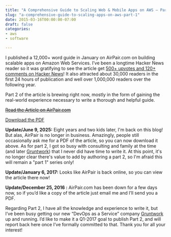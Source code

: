 ```yaml
---
title: "A Comprehensive Guide to Scaling Web & Mobile Apps on AWS – Part 1"
slug: "a-comprehensive-guide-to-scaling-apps-on-aws-part-1"
date: 2015-03-16T00:00:00-07:00
draft: false
categories:
- aws
- software

---
```

I published a 12,000+ word guide in January on AirPair.com on building scalable apps on Amazon Web Services. I’ve been a longtime Hacker News reader so it was gratifying to see the article get [500+ upvotes and 120+ comments on Hacker News](https://news.ycombinator.com/item?id=8926316)! It also attracted about 30,000 readers in the first 24 hours of publication and well over 1,000,000 readers over the following year.

Part 2 of the article is brewing right now, mostly in the form of gaining the real-world experience necessary to write a thorough and helpful guide.

~~[Read the Article on AirPair.com](https://web.archive.org/web/20230101162936/https://www.airpair.com/aws/posts/building-a-scalable-web-app-on-amazon-web-services-p1)~~

[Download the PDF](/files/A%20Comprehensive%20Guide%20to%20Building%20a%20Scalable%20Web%20App%20on%20Amazon%20Web%20Services%20-%20Part%201.pdf)


**Update/June 9, 2025:** Eight years and two kids later, I'm back on this blog! But alas, AirPair is no longer in business. Amazingly, people still occasionally ask me for a PDF of the article, so you can now download it above. As for part 2, I got so busy with consulting and family at the time (and later [Gruntwork](https://gruntwork.io)) that I never did have time to write it. At this point, it's no longer clear there's value to add by authoring a part 2, so I'm afraid this will remain a "part 1" series only!

**Update/January 6, 2017:** Looks like AirPair is back online, so you can view the article there now!

**Update/December 25, 2016 :** AirPair.com has been down for a few days now, so if you’d like a copy of the article just email me and I’ll send you a PDF.

Regarding Part 2, I have all the knowledge and experience to write it, but I’ve been busy getting our new “DevOps as a Service” company [Gruntwork](http://gruntwork.io/) up and running. I’d like to make it a Q1-2017 goal to publish Part 2, and will report back here once I’ve formally committed to that. Thank you for all your interest!
